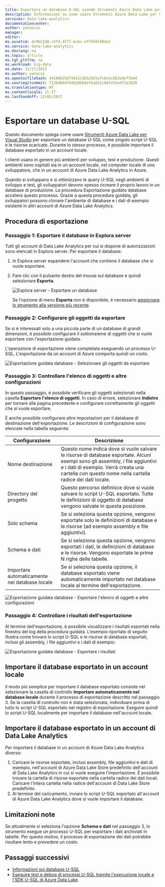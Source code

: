 ```yaml
---
title: Esportare un database U-SQL usando Strumenti Azure Data Lake per Visual Studio | Microsoft Docs
description: Informazioni su come usare Strumenti Azure Data Lake per Visual Studio per esportare un database U-SQL e importarlo automaticamente in un account locale.
services: data-lake-analytics
documentationcenter: 
author: yanancai
manager: 
editor: 
ms.assetid: dc9b21d8-c5f4-4f77-bcbc-eff458f48de2
ms.service: data-lake-analytics
ms.devlang: na
ms.topic: article
ms.tgt_pltfrm: na
ms.workload: big-data
ms.date: 11/27/2017
ms.author: yanacai
ms.openlocfilehash: 441606258f9541c9552925e7c0cbc9b3a9effb4d
ms.sourcegitcommit: 7136d06474dd20bb8ef6a821c8d7e31edf3a2820
ms.translationtype: HT
ms.contentlocale: it-IT
ms.lasthandoff: 12/05/2017
---
```

# <a name="export-a-u-sql-database"></a>Esportare un database U-SQL

Questo documento spiega come usare [Strumenti Azure Data Lake per Visual Studio](http://aka.ms/adltoolsvs) per esportare un database U-SQL come singolo script U-SQL e le risorse scaricate. Durante lo stesso processo, è possibile importare il database esportato in un account locale.

I clienti usano in genere più ambienti per sviluppo, test e produzione. Questi ambienti sono ospitati sia in un account locale, nel computer locale di uno sviluppatore, che in un account di Azure Data Lake Analytics in Azure. 

Quando si sviluppano e si ottimizzano le query U-SQL negli ambienti di sviluppo e test, gli sviluppatori devono spesso ricreare il proprio lavoro in un database di produzione. La procedura Esportazione guidata database accelera questo processo. Grazie a questa procedura guidata, gli sviluppatori possono clonare l'ambiente di database e i dati di esempio esistenti in altri account di Azure Data Lake Analytics.

## <a name="export-steps"></a>Procedura di esportazione

### <a name="step-1-export-the-database-in-server-explorer"></a>Passaggio 1: Esportare il database in Esplora server

Tutti gli account di Data Lake Analytics per cui si dispone di autorizzazioni sono elencati in Esplora server. Per esportare il database:

1. In Esplora server espandere l'account che contiene il database che si vuole esportare.
2. Fare clic con il pulsante destro del mouse sul database e quindi selezionare **Esporta**. 
   
    ![Esplora server - Esportare un database](./media/data-lake-analytics-data-lake-tools-export-database/export-database.png)

     Se l'opzione di menu **Esporta** non è disponibile, è necessario [aggiornare lo strumento alla versione più recente](http://aka.ms/adltoolsvs).

### <a name="step-2-configure-the-objects-that-you-want-to-export"></a>Passaggio 2: Configurare gli oggetti da esportare

Se si è interessati solo a una piccola parte di un database di grandi dimensioni, è possibile configurare il sottoinsieme di oggetti che si vuole esportare con l'esportazione guidata. 

L'operazione di esportazione viene completata eseguendo un processo U-SQL. L'esportazione da un account di Azure comporta quindi un costo.

![Esportazione guidata database - Selezionare gli oggetti da esportare](./media/data-lake-analytics-data-lake-tools-export-database/export-database-wizard.png)

### <a name="step-3-check-the-objects-list-and-other-configurations"></a>Passaggio 3: Controllare l'elenco di oggetti e altre configurazioni

In questo passaggio, è possibile verificare gli oggetti selezionati nella casella **Esportare l'elenco di oggetti**. In caso di errore, selezionare **Indietro** per tornare alla pagina precedente e configurare correttamente gli oggetti che si vuole esportare.

È anche possibile configurare altre impostazioni per il database di destinazione dell'esportazione. Le descrizioni di configurazione sono elencate nella tabella seguente:

|Configurazione|Descrizione|
|-------------|-----------|
|Nome destinazione|Questo nome indica dove si vuole salvare le risorse di database esportate. Alcuni esempi sono gli assembly, i file aggiuntivi e i dati di esempio. Verrà creata una cartella con questo nome nella cartella radice dei dati locale.|
|Directory del progetto|Questo percorso definisce dove si vuole salvare lo script U-SQL esportato. Tutte le definizioni di oggetto di database vengono salvate in questa posizione.|
|Solo schema|Se si seleziona questa opzione, vengono esportate solo le definizioni di database e le risorse (ad esempio assembly e file aggiuntivi).|
|Schema e dati|Se si seleziona questa opzione, vengono esportati i dati, le definizioni di database e le risorse. Vengono esportate le prime N righe delle tabelle.|
|Importare automaticamente nel database locale|Se si seleziona questa opzione, il database esportato viene automaticamente importato nel database locale al termine dell'esportazione.|

![Esportazione guidata database - Esportare l'elenco di oggetti e altre configurazioni](./media/data-lake-analytics-data-lake-tools-export-database/export-database-wizard-configuration.png)

### <a name="step-4-check-the-export-results"></a>Passaggio 4: Controllare i risultati dell'esportazione

Al termine dell'esportazione, è possibile visualizzare i risultati esportati nella finestra del log della procedura guidata. L'esempio riportato di seguito illustra come trovare lo script U-SQL e le risorse di database esportati, inclusi gli assembly, i file aggiuntivi e i dati di esempio:

![Esportazione guidata database - Esportare i risultati](./media/data-lake-analytics-data-lake-tools-export-database/export-database-wizard-completed.png)

## <a name="import-the-exported-database-to-a-local-account"></a>Importare il database esportato in un account locale

Il modo più semplice per importare il database esportato consiste nel selezionare la casella di controllo **Importare automaticamente nel database locale** durante il processo di esportazione descritto nel passaggio 3. Se la casella di controllo non è stata selezionata, individuare prima di tutto lo script U-SQL esportato nel registro di esportazione. Eseguire quindi lo script U-SQL localmente per importare il database nell'account locale.

## <a name="import-the-exported-database-to-a-data-lake-analytics-account"></a>Importare il database esportato in un account di Data Lake Analytics

Per importare il database in un account di Azure Data Lake Analytics diverso:

1. Caricare le risorse esportate, inclusi assembly, file aggiuntivi e dati di esempio, nell'account di Azure Data Lake Store predefinito dell'account di Data Lake Analytics in cui si vuole eseguire l'importazione. È possibile trovare la cartella di risorse esportate nella cartella radice dei dati locali. Caricare l'intera cartella nella radice dell'account di Data Lake Store predefinito.
2. Al termine del caricamento, inviare lo script U-SQL esportato all'account di Azure Data Lake Analytics dove si vuole importare il database.

## <a name="known-limitations"></a>Limitazioni note

Se attualmente si seleziona l'opzione **Schema e dati** nel passaggio 3, lo strumento esegue un processo U-SQL per esportare i dati archiviati in tabelle. Per questo motivo, il processo di esportazione dei dati potrebbe risultare lento e prevedere un costo. 

## <a name="next-steps"></a>Passaggi successivi

* [Informazioni sui database U-SQL](https://msdn.microsoft.com/library/azure/mt621299.aspx) 
* [Eseguire test e debug di processi U-SQL tramite l'esecuzione locale e l'SDK U-SQL di Azure Data Lake](data-lake-analytics-data-lake-tools-local-run.md)


